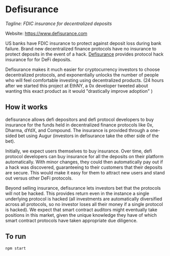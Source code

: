# Defisurance
*Tagline: FDIC insurance for decentralized deposits*

Website: https://www.defisurance.com

US banks have FDIC insurance to protect against deposit loss during bank failure. Brand new decentralized finance protocols have no insurance to protect deposits in the event of a hack. [Defisurance](https://www.defisurance.com) provides protocol hack insurance for for DeFi deposits.

Defisurance makes it much easier for cryptocurrency investors to choose decentralized protocols, and exponentially unlocks the number of people who will feel comfortable investing using decentralized products. (24 hours after we started this project at EthNY, a 0x developer tweeted about wanting this exact product as it would "drastically improve adoption" )


## How it works
defisurance allows defi depositors and defi protocol developers to buy insurance for the funds held in decentralized finance protocols like 0x, Dharma, dYdX, and Compound. The insurance is provided through a one-sided bet using Augur (investors in defisurance take the other side of the bet).

Initially, we expect users themselves to buy insurance. Over time, defi protocol developers can buy insurance for all the deposits on their platform automatically. With minor changes, they could then automatically pay out if a hack was discovered, guaranteeing to their customers that their deposits are secure. This would make it easy for them to attract new users and stand out versus other DeFi protocols.

Beyond selling insurance, defisurance lets investors bet that the protocols will not be hacked. This provides return even in the instance a single underlying protocol is hacked (all investments are automatically diversified across all protocols, so no investor loses all their money if a single protocol is hacked). We expect that smart contract auditors might eventually take positions in this market, given the unique knowledge they have of which smart contract protocols have taken appropriate due diligence.

## To run
`npm start`